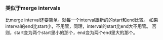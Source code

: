 ### 类似于merge intervals
比merge interval还要简单。就每一个interval跟新的的start和end比较。  如果interval的end比start小，不用管，同理，interval的start比end大不用管。 否则，start变为两个start里小的那个，end变为两个end里大的那个。